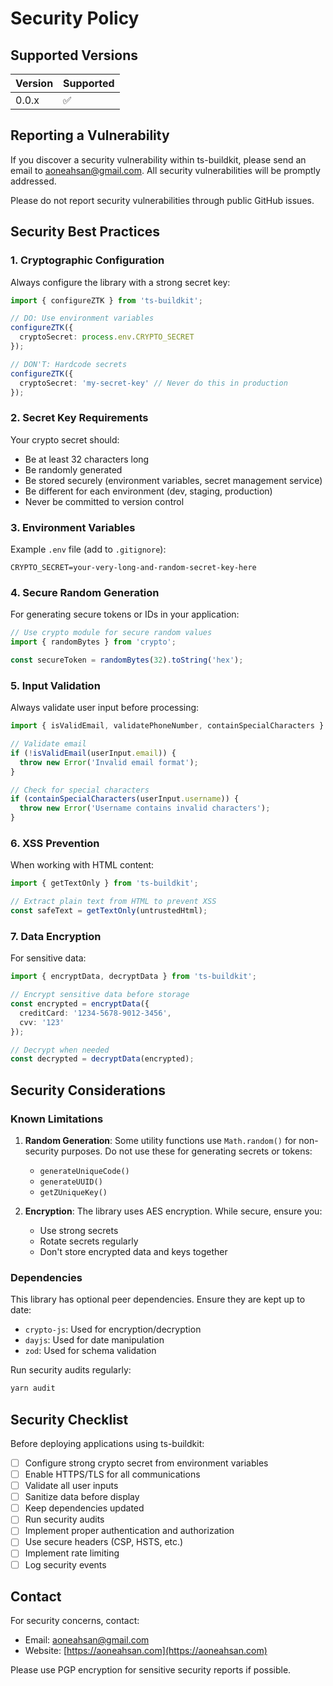 # Security Policy

## Supported Versions

| Version | Supported          |
| ------- | ------------------ |
| 0.0.x   | :white_check_mark: |

## Reporting a Vulnerability

If you discover a security vulnerability within ts-buildkit, please send an email to [aoneahsan@gmail.com](mailto:aoneahsan@gmail.com). All security vulnerabilities will be promptly addressed.

Please do not report security vulnerabilities through public GitHub issues.

## Security Best Practices

### 1. Cryptographic Configuration

Always configure the library with a strong secret key:

```typescript
import { configureZTK } from 'ts-buildkit';

// DO: Use environment variables
configureZTK({
  cryptoSecret: process.env.CRYPTO_SECRET
});

// DON'T: Hardcode secrets
configureZTK({
  cryptoSecret: 'my-secret-key' // Never do this in production
});
```

### 2. Secret Key Requirements

Your crypto secret should:
- Be at least 32 characters long
- Be randomly generated
- Be stored securely (environment variables, secret management service)
- Be different for each environment (dev, staging, production)
- Never be committed to version control

### 3. Environment Variables

Example `.env` file (add to `.gitignore`):
```
CRYPTO_SECRET=your-very-long-and-random-secret-key-here
```

### 4. Secure Random Generation

For generating secure tokens or IDs in your application:
```typescript
// Use crypto module for secure random values
import { randomBytes } from 'crypto';

const secureToken = randomBytes(32).toString('hex');
```

### 5. Input Validation

Always validate user input before processing:
```typescript
import { isValidEmail, validatePhoneNumber, containSpecialCharacters } from 'ts-buildkit';

// Validate email
if (!isValidEmail(userInput.email)) {
  throw new Error('Invalid email format');
}

// Check for special characters
if (containSpecialCharacters(userInput.username)) {
  throw new Error('Username contains invalid characters');
}
```

### 6. XSS Prevention

When working with HTML content:
```typescript
import { getTextOnly } from 'ts-buildkit';

// Extract plain text from HTML to prevent XSS
const safeText = getTextOnly(untrustedHtml);
```

### 7. Data Encryption

For sensitive data:
```typescript
import { encryptData, decryptData } from 'ts-buildkit';

// Encrypt sensitive data before storage
const encrypted = encryptData({ 
  creditCard: '1234-5678-9012-3456',
  cvv: '123'
});

// Decrypt when needed
const decrypted = decryptData(encrypted);
```

## Security Considerations

### Known Limitations

1. **Random Generation**: Some utility functions use `Math.random()` for non-security purposes. Do not use these for generating secrets or tokens:
   - `generateUniqueCode()`
   - `generateUUID()`
   - `getZUniqueKey()`

2. **Encryption**: The library uses AES encryption. While secure, ensure you:
   - Use strong secrets
   - Rotate secrets regularly
   - Don't store encrypted data and keys together

### Dependencies

This library has optional peer dependencies. Ensure they are kept up to date:
- `crypto-js`: Used for encryption/decryption
- `dayjs`: Used for date manipulation
- `zod`: Used for schema validation

Run security audits regularly:
```bash
yarn audit
```

## Security Checklist

Before deploying applications using ts-buildkit:

- [ ] Configure strong crypto secret from environment variables
- [ ] Enable HTTPS/TLS for all communications
- [ ] Validate all user inputs
- [ ] Sanitize data before display
- [ ] Keep dependencies updated
- [ ] Run security audits
- [ ] Implement proper authentication and authorization
- [ ] Use secure headers (CSP, HSTS, etc.)
- [ ] Implement rate limiting
- [ ] Log security events

## Contact

For security concerns, contact:
- Email: [aoneahsan@gmail.com](mailto:aoneahsan@gmail.com)
- Website: [https://aoneahsan.com](https://aoneahsan.com)

Please use PGP encryption for sensitive security reports if possible.